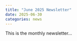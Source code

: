 ```yaml
---
title: "June 2025 Newsletter"
date: 2025-06-30
categories: news
---
```


This is the monthly newsletter...
